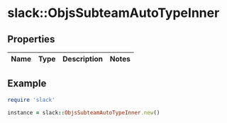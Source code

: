 # slack::ObjsSubteamAutoTypeInner

## Properties

| Name | Type | Description | Notes |
| ---- | ---- | ----------- | ----- |

## Example

```ruby
require 'slack'

instance = slack::ObjsSubteamAutoTypeInner.new()
```


